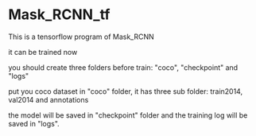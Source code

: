 # Mask_RCNN_tf
This is a tensorflow program of Mask_RCNN

it can be trained now

you should create three folders before train: "coco", "checkpoint" and "logs"

put you coco dataset in "coco" folder, it has three sub folder: train2014, val2014 and annotations

the model will be saved in "checkpoint" folder and the training log will be saved in "logs".
